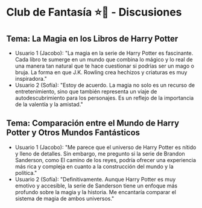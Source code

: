 # Club de Fantasía ⭐🦄 - Discusiones

## Tema: La Magia en los Libros de Harry Potter

- Usuario 1 (Jacobo):
"La magia en la serie de Harry Potter es fascinante. Cada libro te sumerge en un mundo que combina lo mágico y lo real de una manera tan natural que te hace cuestionar si podrías ser un mago o bruja. La forma en que J.K. Rowling crea hechizos y criaturas es muy inspiradora."
- Usuario 2 (Sofía):
"Estoy de acuerdo. La magia no solo es un recurso de entretenimiento, sino que también representa un viaje de autodescubrimiento para los personajes. Es un reflejo de la importancia de la valentía y la amistad."

## Tema: Comparación entre el Mundo de Harry Potter y Otros Mundos Fantásticos

- Usuario 1 (Jacobo):
"Me parece que el universo de Harry Potter es nítido y lleno de detalles. Sin embargo, me pregunto si la serie de Brandon Sanderson, como El camino de los reyes, podría ofrecer una experiencia más rica y compleja en cuanto a la construcción del mundo y la política."
- Usuario 2 (Sofía):
"Definitivamente. Aunque Harry Potter es muy emotivo y accesible, la serie de Sanderson tiene un enfoque más profundo sobre la magia y la historia. Me encantaría comparar el sistema de magia de ambos universos."
